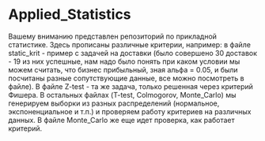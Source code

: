 # Applied_Statistics
Вашему вниманию представлен репозиторий по прикладной статистике. Здесь прописаны различные критерии, например: в файле static_krit - пример с задачей на доставки (было совершено 30 доставок - 19 из них успешные, нам надо было понять при каком условии мы можем считать, что бизнес прибыльный, зная альфа = 0.05, и были посчитаны разные сопутствующие данные, все можно посмотреть в файле). В файле Z-test - та же задача, только решенная через критерий Фишера. В остальных файлах (T-test, Colmogorov, Monte_Carlo) мы генерируем выборки из разных распределений (нормальное, экспоненциальное и т.п.) и проверяем работу критериев на различных данных. В файле Monte_Carlo же еще идет проверка, как работает критерий.
